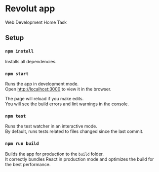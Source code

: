 # Revolut app

Web Development Home Task

## Setup

### `npm install`

Installs all dependencies.

### `npm start`

Runs the app in development mode.<br>
Open [http://localhost:3000](http://localhost:3001) to view it in the browser.

The page will reload if you make edits.<br>
You will see the build errors and lint warnings in the console.

### `npm test`

Runs the test watcher in an interactive mode.<br>
By default, runs tests related to files changed since the last commit.

### `npm run build`

Builds the app for production to the `build` folder.<br>
It correctly bundles React in production mode and optimizes the build for the best performance.
